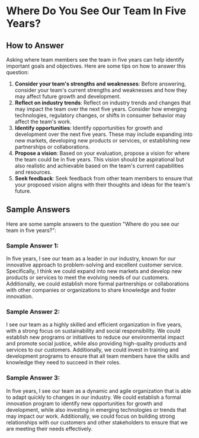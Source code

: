 Where Do You See Our Team In Five Years?
===============================================================

How to Answer
-------------

Asking where team members see the team in five years can help identify important goals and objectives. Here are some tips on how to answer this question:

1. **Consider your team's strengths and weaknesses**: Before answering, consider your team's current strengths and weaknesses and how they may affect future growth and development.
2. **Reflect on industry trends**: Reflect on industry trends and changes that may impact the team over the next five years. Consider how emerging technologies, regulatory changes, or shifts in consumer behavior may affect the team's work.
3. **Identify opportunities**: Identify opportunities for growth and development over the next five years. These may include expanding into new markets, developing new products or services, or establishing new partnerships or collaborations.
4. **Propose a vision**: Based on your evaluation, propose a vision for where the team could be in five years. This vision should be aspirational but also realistic and achievable based on the team's current capabilities and resources.
5. **Seek feedback**: Seek feedback from other team members to ensure that your proposed vision aligns with their thoughts and ideas for the team's future.

Sample Answers
--------------

Here are some sample answers to the question "Where do you see our team in five years?":

### Sample Answer 1:

In five years, I see our team as a leader in our industry, known for our innovative approach to problem-solving and excellent customer service. Specifically, I think we could expand into new markets and develop new products or services to meet the evolving needs of our customers. Additionally, we could establish more formal partnerships or collaborations with other companies or organizations to share knowledge and foster innovation.

### Sample Answer 2:

I see our team as a highly skilled and efficient organization in five years, with a strong focus on sustainability and social responsibility. We could establish new programs or initiatives to reduce our environmental impact and promote social justice, while also providing high-quality products and services to our customers. Additionally, we could invest in training and development programs to ensure that all team members have the skills and knowledge they need to succeed in their roles.

### Sample Answer 3:

In five years, I see our team as a dynamic and agile organization that is able to adapt quickly to changes in our industry. We could establish a formal innovation program to identify new opportunities for growth and development, while also investing in emerging technologies or trends that may impact our work. Additionally, we could focus on building strong relationships with our customers and other stakeholders to ensure that we are meeting their needs effectively.
